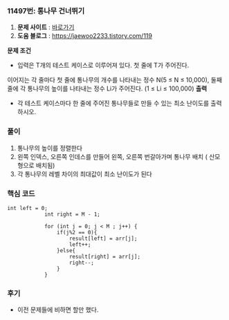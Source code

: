 ### 11497번: 통나무 건너뛰기

1. **문제 사이트** : [바로가기](https://www.acmicpc.net/problem/11497)
2. **도움 블로그** : https://jaewoo2233.tistory.com/119

**문제 조건**
- 입력은 T개의 테스트 케이스로 이루어져 있다. 첫 줄에 T가 주어진다.

이어지는 각 줄마다 첫 줄에 통나무의 개수를 나타내는 정수 N(5 ≤ N ≤ 10,000), 둘째 줄에 각 통나무의 높이를 나타내는 정수 Li가 주어진다. (1 ≤ Li ≤ 100,000)
**출력**  
- 각 테스트 케이스마다 한 줄에 주어진 통나무들로 만들 수 있는 최소 난이도를 출력하시오.

### 풀이
1. 통나무의 높이를 정렬한다
2. 왼쪽 인덱스, 오른쪽 인데스를 만들어 왼쪽, 오른쪽 번갈아가며 통나무 배치 ( 산모형으로 배치됨)
3. 각 통나무의 레벨 차이의 최대값이 최소 난이도가 된다

### 핵심 코드

```
int left = 0;
            int right = M - 1;

            for (int j = 0; j < M ; j++) {
                if(j%2 == 0){
                    result[left] = arr[j];
                    left++;
                }else{
                    result[right] = arr[j];
                    right--;
                }
            }
```


### 후기
- 이전 문제들에 비하면 할만 했다.
